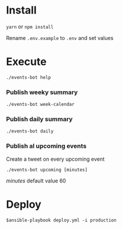 # Install

`yarn` or `npm install`

Rename `.env.example` to `.env` and set values

# Execute

  `./events-bot help`

  
### Publish weeky summary   
  `./events-bot week-calendar`
  
### Publish daily summary

  `./events-bot daily`

### Publish al upcoming events
  Create a tweet on every upcoming event

  `./events-bot upcoming [minutes]`

  _minutes_ default value 60

# Deploy

  `$ansible-playbook deploy.yml -i production`
